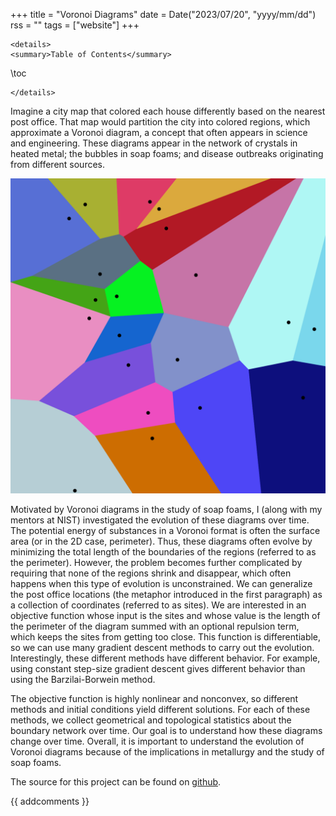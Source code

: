 +++
title = "Voronoi Diagrams"
date = Date("2023/07/20", "yyyy/mm/dd")
rss = ""
tags = ["website"]
+++
~~~
<details>
<summary>Table of Contents</summary>
~~~
\toc
~~~
</details>
~~~

Imagine a city map that colored each house differently based on the nearest post office. That map would partition the city into colored regions, which approximate a Voronoi diagram, a concept that often appears in science and engineering. These diagrams appear in the network of crystals in heated metal; the bubbles in soap foams; and disease outbreaks originating from different sources.

![](/assets/Euclidean_Voronoi_diagram.svg.png)

Motivated by Voronoi diagrams in the study of soap foams, I (along with my mentors at NIST) investigated the evolution of these diagrams over time. The potential energy of substances in a Voronoi format is often the surface area (or in the 2D case, perimeter). Thus, these diagrams often evolve by minimizing the total length of the boundaries of the regions (referred to as the perimeter). However, the problem becomes further complicated by requiring that none of the regions shrink and disappear, which often happens when this type of evolution is unconstrained. We can generalize the post office locations (the metaphor introduced in the first paragraph) as a collection of coordinates (referred to as sites). We are interested in an objective function whose input is the sites and whose value is the length of the perimeter of the diagram summed with an optional repulsion term, which keeps the sites from getting too close. This function is differentiable, so we can use many gradient descent methods to carry out the evolution. Interestingly, these different methods have different behavior. For example, using constant step-size gradient descent gives different behavior than using the Barzilai-Borwein method.

The objective function is highly nonlinear and nonconvex, so different methods and initial conditions yield different solutions. For each of these methods, we collect geometrical and topological statistics about the boundary network over time. Our goal is to understand how these diagrams change over time. Overall, it is important to understand the evolution of Voronoi diagrams because of the implications in metallurgy and the study of soap foams.

The source for this project can be found on [github](https://github.com/jasoneveleth/voronoi2).

{{ addcomments }}
